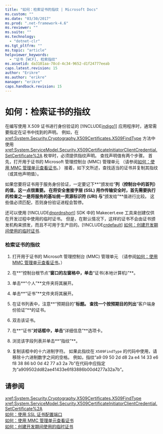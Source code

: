```yaml
---
title: "如何：检索证书的指纹 | Microsoft Docs"
ms.custom: ""
ms.date: "03/30/2017"
ms.prod: ".net-framework-4.6"
ms.reviewer: ""
ms.suite: ""
ms.technology: 
  - "dotnet-clr"
ms.tgt_pltfrm: ""
ms.topic: "article"
helpviewer_keywords: 
  - "证书 [WCF], 检索指纹"
ms.assetid: da3101aa-78cd-4c34-9652-d1f24777eeab
caps.latest.revision: 15
author: "Erikre"
ms.author: "erikre"
manager: "erikre"
caps.handback.revision: 15
---
```

# 如何：检索证书的指纹
在编写使用 X.509 证书进行身份验证的 [!INCLUDE[indigo1](../../../../includes/indigo1-md.md)] 应用程序时，通常需要指定在证书中找到的声明。 例如，在 <xref:System.Security.Cryptography.X509Certificates.X509FindType> 方法中使用 <xref:System.ServiceModel.Security.X509CertificateInitiatorClientCredential.SetCertificate%2A> 枚举时，必须提供指纹声明。 查找声明值有两个步骤。 首先，打开用于证书的 Microsoft 管理控制台 \(MMC\) 管理单元 （请参阅[如何：使用 MMC 管理单元查看证书](../../../../docs/framework/wcf/feature-details/how-to-view-certificates-with-the-mmc-snap-in.md)。） 接着，如下文所述，查找适当的证书并复制其指纹（或其他声明值）。  
  
 如果您要将证书用于服务身份验证，一定要记下**“颁发给”**列（控制台中的首列）的值，这一点很重要。 在将安全套接字层 \(SSL\) 用作传输安全时，首先需要执行的检查之一是将服务的基址统一资源标识符 \(URI\) 与**“颁发给”**值进行比较。 这些值必须匹配，否则身份验证进程会暂停。  
  
 还可以使用 [!INCLUDE[dnprdnshort](../../../../includes/dnprdnshort-md.md)] SDK 中的 Makecert.exe 工具来创建仅供在开发过程中使用的临时证书。 但是，在默认情况下，这样的证书不会由证书颁发机构来颁发，而且不可用于生产目的。[!INCLUDE[crdefault](../../../../includes/crdefault-md.md)] [如何：创建开发期间使用的临时证书](../../../../docs/framework/wcf/feature-details/how-to-create-temporary-certificates-for-use-during-development.md).  
  
### 检索证书的指纹  
  
1.  打开用于证书的 Microsoft 管理控制台 \(MMC\) 管理单元 （请参阅[如何：使用 MMC 管理单元查看证书](../../../../docs/framework/wcf/feature-details/how-to-view-certificates-with-the-mmc-snap-in.md)。）  
  
2.  在**“控制台根节点”**窗口的左窗格中，单击**“证书\(本地计算机\)”**。  
  
3.  单击**“个人”**文件夹将其展开。  
  
4.  单击**“证书”**文件夹将其展开。  
  
5.  在证书列表中，注意**“预期目的”**标题。 查找一个按预期目的列出**“客户端身份验证”**的证书。  
  
6.  双击该证书。  
  
7.  在**“证书”**对话框中，单击**“详细信息”**选项卡。  
  
8.  浏览该字段列表并单击**“指纹”**。  
  
9. 复制该框中的十六进制字符。 如果此指纹在 `X509FindType` 的代码中使用，请移除十六进制数字之间的空格。 例如，指纹“a9 09 50 2d d8 2a e4 14 33 e6 f8 38 86 b0 0d 42 77 a3 2a 7b”在代码中应指定为“a909502dd82ae41433e6f83886b00d4277a32a7b”。  
  
## 请参阅  
 <xref:System.Security.Cryptography.X509Certificates.X509FindType>   
 <xref:System.ServiceModel.Security.X509CertificateInitiatorClientCredential.SetCertificate%2A>   
 [如何：使用 SSL 证书配置端口](../../../../docs/framework/wcf/feature-details/how-to-configure-a-port-with-an-ssl-certificate.md)   
 [如何：使用 MMC 管理单元查看证书](../../../../docs/framework/wcf/feature-details/how-to-view-certificates-with-the-mmc-snap-in.md)   
 [如何：创建开发期间使用的临时证书](../../../../docs/framework/wcf/feature-details/how-to-create-temporary-certificates-for-use-during-development.md)